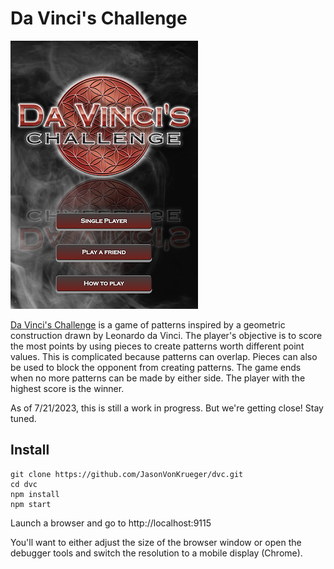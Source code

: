 # Da Vinci's Challenge

![Screenshot](landing-screenshot.png)

[Da Vinci's Challenge](https://en.wikipedia.org/wiki/Da_Vinci%27s_Challenge) is a game of patterns inspired by a geometric construction drawn by Leonardo da Vinci. The player's objective is to score the most points by using pieces to create patterns worth different point values. This is complicated because patterns can overlap. Pieces can also be used to block the opponent from creating patterns. The game ends when no more patterns can be made by either side. The player with the highest score is the winner.


As of 7/21/2023, this is still a work in progress. But we're getting close! Stay tuned.

## Install

```
git clone https://github.com/JasonVonKrueger/dvc.git
cd dvc
npm install
npm start
```

Launch a browser and go to http://localhost:9115

You'll want to either adjust the size of the browser window or open the debugger tools and switch the resolution to a mobile display (Chrome).


